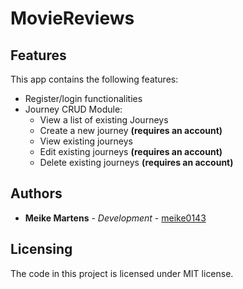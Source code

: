 # MovieReviews
## Features
This app contains the following features:

* Register/login functionalities
* Journey CRUD Module:
  * View a list of existing Journeys
  * Create a new journey **(requires an account)**
  * View existing journeys
  * Edit existing journeys **(requires an account)**
  * Delete existing journeys **(requires an account)**

## Authors
* **Meike Martens** - *Development* - [meike0143](https://github.com/meike0143)

## Licensing

The code in this project is licensed under MIT license.
